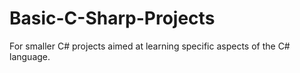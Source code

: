 # Basic-C-Sharp-Projects
For smaller C# projects aimed at learning specific aspects of the C# language.
